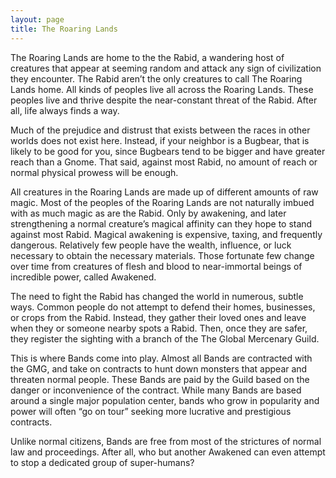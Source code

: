 ```yaml
---
layout: page
title: The Roaring Lands
---
```


The Roaring Lands are home to the the Rabid, a wandering host of creatures that appear at seeming random and attack any sign of civilization they encounter. The Rabid aren’t the only creatures to call The Roaring Lands home. All kinds of peoples live all across the Roaring Lands. These peoples live and thrive despite the near-constant threat of the Rabid. After all, life always finds a way.

Much of the prejudice and distrust that exists between the races in other worlds does not exist here. Instead, if your neighbor is a Bugbear, that is likely to be good for you, since Bugbears tend to be bigger and have greater reach than a Gnome. That said, against most Rabid, no amount of reach or normal physical prowess will be enough.

All creatures in the Roaring Lands are made up of different amounts of raw magic. Most of the peoples of the Roaring Lands are not naturally imbued with as much magic as are the Rabid. Only by awakening, and later strengthening a normal creature’s magical affinity can they hope to stand against most Rabid. Magical awakening is expensive, taxing, and frequently dangerous. Relatively few people have the wealth, influence, or luck necessary to obtain the necessary materials. Those fortunate few change over time from creatures of flesh and blood to near-immortal beings of incredible power, called Awakened.

The need to fight the Rabid has changed the world in numerous, subtle ways. Common people do not attempt to defend their homes, businesses, or crops from the Rabid. Instead, they gather their loved ones and leave when they or someone nearby spots a Rabid. Then, once they are safer, they register the sighting with a branch of the The Global Mercenary Guild.

This is where Bands come into play. Almost all Bands are contracted with the GMG, and take on contracts to hunt down monsters that appear and threaten normal people. These Bands are paid by the Guild based on the danger or inconvenience of the contract. While many Bands are based around a single major population center, bands who grow in popularity and power will often “go on tour” seeking more lucrative and prestigious contracts.

Unlike normal citizens, Bands are free from most of the strictures of normal law and proceedings. After all, who but another Awakened can even attempt to stop a dedicated group of super-humans?
